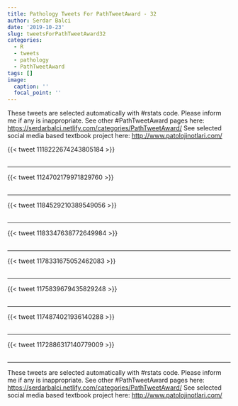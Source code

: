 ```yaml
---
title: Pathology Tweets For PathTweetAward - 32
author: Serdar Balci
date: '2019-10-23'
slug: tweetsForPathTweetAward32
categories:
  - R
  - tweets
  - pathology
  - PathTweetAward
tags: []
image:
  caption: ''
  focal_point: ''
---
```



These tweets are selected automatically with #rstats code. Please inform me if any is inappropriate.
See other #PathTweetAward pages here: https://serdarbalci.netlify.com/categories/PathTweetAward/ 
See selected social media based textbook project here: http://www.patolojinotlari.com/

{{< tweet 1118222674243805184 >}}
<br>
<br>
<hr>
{{< tweet 1124702179971829760 >}}
<br>
<br>
<hr>
{{< tweet 1184529210389549056 >}}
<br>
<br>
<hr>
{{< tweet 1183347638772649984 >}}
<br>
<br>
<hr>
{{< tweet 1178331675052462083 >}}
<br>
<br>
<hr>
{{< tweet 1175839679435829248 >}}
<br>
<br>
<hr>
{{< tweet 1174874021936140288 >}}
<br>
<br>
<hr>
{{< tweet 1172886317140779009 >}}
<br>
<br>
<hr>


These tweets are selected automatically with #rstats code. Please inform me if any is inappropriate.
See other #PathTweetAward pages here: https://serdarbalci.netlify.com/categories/PathTweetAward/ 
See selected social media based textbook project here: http://www.patolojinotlari.com/
